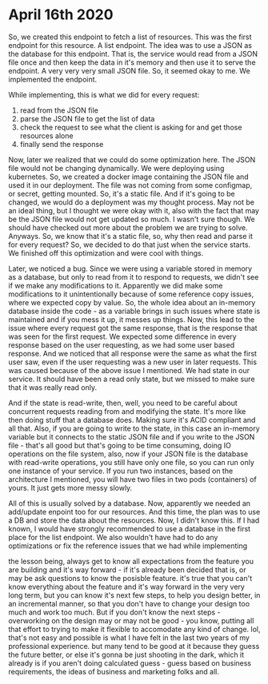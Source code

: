 # April 16th 2020

So, we created this endpoint to fetch
a list of resources. This was the first
endpoint for this resource. A list
endpoint. The idea was to use
a JSON as the database for this endpoint.
That is, the service would read from a
JSON file once and then keep the data in
it's memory and then use it to serve the
endpoint. A very very very small JSON file.
So, it seemed okay to me. We implemented the
endpoint. 

While implementing, this is what we did
for every request:
1. read from the JSON file
2. parse the JSON file to get the list
of data
3. check the request to see what the client
is asking for and get those resources alone
4. finally send the response

Now, later we realized that we could do
some optimization here. The JSON file would
not be changing dynamically. We were deploying
using kubernetes. So, we created a docker
image containing the JSON file and used it
in our deployment. The file was not coming 
from some configmap, or secret, getting
mounted. So, it's a static file. And if it's
going to be changed, we would do a deployment
was my thought process. May not be an ideal
thing, but I thought we were okay with it,
also with the fact that may be the JSON file
would not get updated so much. I wasn't sure
though. We should have checked out more
about the problem we are trying to solve.
Anyways. So, we know that it's a static file,
so, why then read and parse it for every
request? So, we decided to do that just when
the service starts. We finished off this
optimization and were cool with things.

Later, we noticed a bug. Since we were using
a variable stored in memory as a database, but
only to read from it to respond to requests,
we didn't see if we make any modifications
to it. Apparently we did make some 
modifications to it unintentionally because
of some reference copy issues, where we
expected copy by value. So, the whole idea
about an in-memory database inside the code -
as a variable brings in such issues where
state is maintained and if you mess it up, it
messes up things. Now, this lead to the issue
where every request got the same response, 
that is the response that was seen for the
first request. We expected some difference
in every response based on the user 
requesting, as we had some user based 
response. And we noticed that all response 
were the same as what the first user saw, even
if the user requesting was a new user in later
requests. This was caused because of the above
issue I mentioned. We had state in our 
service. It should have been a read only
state, but we missed to make sure that it
was really read only.

And if the state is read-write, then, well,
you need to be careful about concurrent
requests reading from and modifying the state.
It's more like then doing stuff that a 
database does. Making sure it's ACID compliant
and all that. Also, if you are going to
write to the state, in this case an in-memory
variable but it connects to the static JSON
file and if you write to the JSON file - 
that's all good but that's going to be
time consuming, doing IO operations on the
file system, also, now if your JSON file
is the database with read-write operations,
you still have only one file, so you can run
only one instance of your service. If you run
two instances, based on the architecture I
mentioned, you will have two files in two
pods (containers) of yours. It just gets more
messy slowly. 

All of this is usually solved by a database.
Now, apparently we needed an add/update
enpoint too for our resources. And this
time, the plan was to use a DB and store
the data about the resources. Now, I didn't
know this. If I had known, I would have 
strongly recommended to use a database in the
first place for the list endpoint. We also
wouldn't have had to do any optimizations
or fix the reference issues that we had
while implementing

the lesson being, always get to know all
expectations from the feature you are
building and it's way forward - if it's
already been decided that is, or may
be ask questions to know the posisble
feature. it's true that you can't know
everything about the feature and it's 
way forward in the very very long term,
but you can know it's next few steps,
to help you design better, in an
incremental manner, so that you don't have
to change your design too much and work
too much. But if you don't know the next
steps - overworking on the design may or
may not be good - you know, putting all
that effort to trying to make it flexible
to accomodate any kind of change. lol, that's
not easy and possible is what I have felt
in the last two years of my professional
experience. but many tend to be good at it
because they guess the future better, or
else it's gonna be just shooting in the
dark, which it already is if you aren't
doing calculated guess - guess based
on business requirements, the ideas
of business and marketing folks and all.

